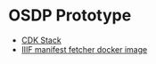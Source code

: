 
# OSDP Prototype

 - [CDK Stack](osdp_cdk/README.md)
 - [IIIF manifest fetcher docker image](osdp_cdk/iiif/README.md)